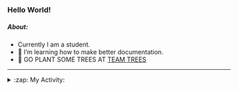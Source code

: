 ### Hello World!

##### About:
- Currently I am a student.
- 🌱 I’m learning how to make better documentation.
- 🌱 GO PLANT SOME TREES AT [TEAM TREES](https://teamtrees.org/)

---
<details>
  <summary>:zap: My Activity:</summary>
  
<!--START_SECTION:waka-->
![Code Time](http://img.shields.io/badge/Code%20Time-1%2C143%20hrs%202%20mins-blue)

**I'm a Night 🦉** 

```text
🌞 Morning                1595 commits        ██░░░░░░░░░░░░░░░░░░░░░░░   09.67 % 
🌆 Daytime                5704 commits        █████████░░░░░░░░░░░░░░░░   34.60 % 
🌃 Evening                4723 commits        ███████░░░░░░░░░░░░░░░░░░   28.65 % 
🌙 Night                  4465 commits        ███████░░░░░░░░░░░░░░░░░░   27.08 % 
```
📅 **I'm Most Productive on Wednesday** 

```text
Monday                   2424 commits        ████░░░░░░░░░░░░░░░░░░░░░   14.70 % 
Tuesday                  2201 commits        ███░░░░░░░░░░░░░░░░░░░░░░   13.35 % 
Wednesday                3800 commits        ██████░░░░░░░░░░░░░░░░░░░   23.05 % 
Thursday                 2108 commits        ███░░░░░░░░░░░░░░░░░░░░░░   12.79 % 
Friday                   1611 commits        ██░░░░░░░░░░░░░░░░░░░░░░░   09.77 % 
Saturday                 1456 commits        ██░░░░░░░░░░░░░░░░░░░░░░░   08.83 % 
Sunday                   2887 commits        ████░░░░░░░░░░░░░░░░░░░░░   17.51 % 
```


📊 **This Week I Spent My Time On** 

```text
🔥 Editors: 
VS Code                  6 hrs 55 mins       █████████████████████████   100.00 % 

🐱‍💻 Projects: 
giveth-dapps-v2          3 hrs 38 mins       █████████████░░░░░░░░░░░░   52.60 % 
praise                   2 hrs 59 mins       ███████████░░░░░░░░░░░░░░   43.17 % 
impact-graph             17 mins             █░░░░░░░░░░░░░░░░░░░░░░░░   04.23 % 
```


 Last Updated on 29/06/2023 20:09:30 UTC
<!--END_SECTION:waka-->
</details>

